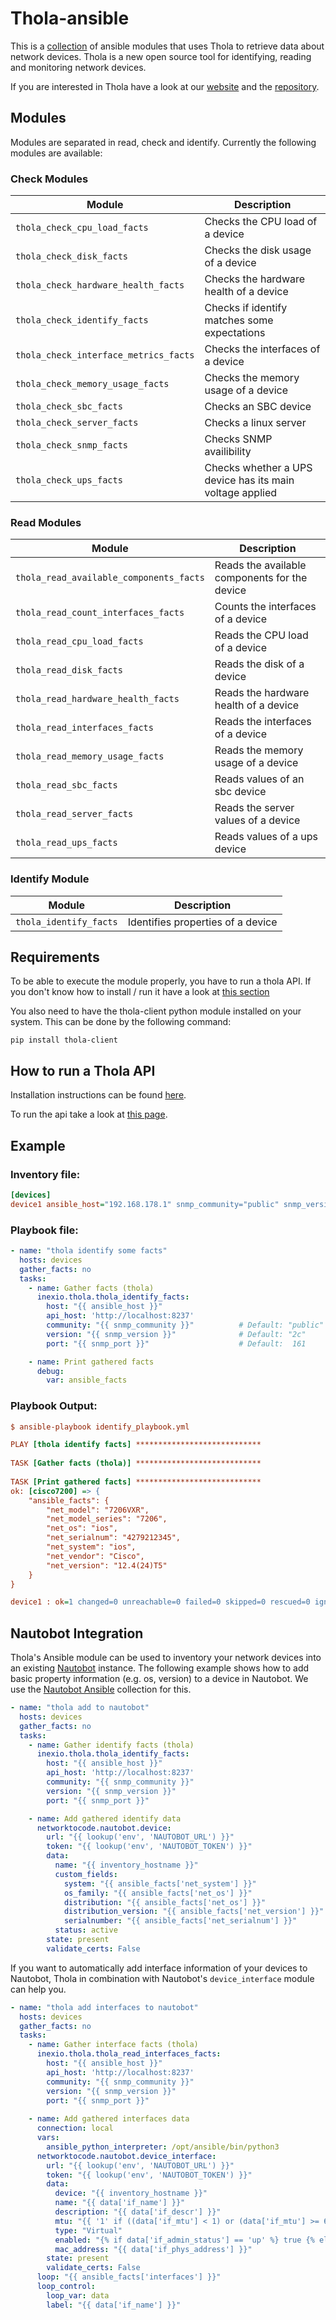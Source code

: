 # Thola-ansible

This is a [collection](https://galaxy.ansible.com/inexio/thola) of ansible modules that uses Thola to retrieve data about network devices.
Thola is a new open source tool for identifying, reading and monitoring network devices.

If you are interested in Thola have a look at our [website](https://thola.io/) and
the [repository](https://github.com/inexio/thola).

## Modules
Modules are separated in read, check and identify. Currently the following modules are available:

### Check Modules

Module                                   | Description
-----------------------------------------|---------------------------------------------------------
``thola_check_cpu_load_facts``           | Checks the CPU load of a device
``thola_check_disk_facts``               | Checks the disk usage of a device
``thola_check_hardware_health_facts``    | Checks the hardware health of a device
``thola_check_identify_facts``           | Checks if identify matches some expectations
``thola_check_interface_metrics_facts``  | Checks the interfaces of a device
``thola_check_memory_usage_facts``       | Checks the memory usage of a device
``thola_check_sbc_facts``                | Checks an SBC device
``thola_check_server_facts``             | Checks a linux server
``thola_check_snmp_facts``               | Checks SNMP availibility
``thola_check_ups_facts``                | Checks whether a UPS device has its main voltage applied

### Read Modules

Module                                    | Description
------------------------------------------|---------------------------------------------------------
``thola_read_available_components_facts`` | Reads the available components for the device
``thola_read_count_interfaces_facts``     | Counts the interfaces of a device
``thola_read_cpu_load_facts``             | Reads the CPU load of a device
``thola_read_disk_facts``                 | Reads the disk of a device
``thola_read_hardware_health_facts``      | Reads the hardware health of a device
``thola_read_interfaces_facts``           | Reads the interfaces of a device
``thola_read_memory_usage_facts``         | Reads the memory usage of a device
``thola_read_sbc_facts``                  | Reads values of an sbc device
``thola_read_server_facts``               | Reads the server values of a device
``thola_read_ups_facts``                  | Reads values of a ups device

### Identify Module

Module                   | Description
-------------------------|---------------------------------------------------------
``thola_identify_facts`` | Identifies properties of a device

## Requirements
To be able to execute the module properly, you have to run a thola API.
If you don't know how to install / run it have a look at [this section](https://github.com/inexio/thola-ansible#how-to-run-a-thola-api)

You also need to have the thola-client python module installed on your system.
This can be done by the following command:

    pip install thola-client

## How to run a Thola API

Installation instructions can be found [here](https://docs.thola.io/getting-started/installing-the-binaries/).

To run the api take a look at [this page](https://docs.thola.io/getting-started/api-mode/).

## Example
### Inventory file:
```INI
[devices]
device1 ansible_host="192.168.178.1" snmp_community="public" snmp_version="2c" snmp_port=161
```
### Playbook file:
```YAML
- name: "thola identify some facts"
  hosts: devices
  gather_facts: no
  tasks:
    - name: Gather facts (thola)
      inexio.thola.thola_identify_facts:
        host: "{{ ansible_host }}"
        api_host: 'http://localhost:8237'
        community: "{{ snmp_community }}"          # Default: "public"
        version: "{{ snmp_version }}"              # Default: "2c"
        port: "{{ snmp_port }}"                    # Default:  161

    - name: Print gathered facts
      debug:
        var: ansible_facts
```

### Playbook Output:
```INI
$ ansible-playbook identify_playbook.yml

PLAY [thola identify facts] ****************************
                                                 
TASK [Gather facts (thola)] ****************************
                                               
TASK [Print gathered facts] ****************************
ok: [cisco7200] => {
    "ansible_facts": {
        "net_model": "7206VXR",
        "net_model_series": "7206",
        "net_os": "ios",
        "net_serialnum": "4279212345",
        "net_system": "ios",
        "net_vendor": "Cisco",
        "net_version": "12.4(24)T5"
    }
}

device1 : ok=1 changed=0 unreachable=0 failed=0 skipped=0 rescued=0 ignored=0
```

## Nautobot Integration

Thola's Ansible module can be used to inventory your network devices into an existing [Nautobot](https://github.com/nautobot/nautobot) instance.
The following example shows how to add basic property information (e.g. os, version) to a device in Nautobot. We use the [Nautobot Ansible](https://github.com/nautobot/nautobot-ansible/) collection for this.

```YAML
- name: "thola add to nautobot"
  hosts: devices
  gather_facts: no
  tasks:
    - name: Gather identify facts (thola)
      inexio.thola.thola_identify_facts:
        host: "{{ ansible_host }}"
        api_host: 'http://localhost:8237'
        community: "{{ snmp_community }}"
        version: "{{ snmp_version }}"
        port: "{{ snmp_port }}"

    - name: Add gathered identify data
      networktocode.nautobot.device:
        url: "{{ lookup('env', 'NAUTOBOT_URL') }}"
        token: "{{ lookup('env', 'NAUTOBOT_TOKEN') }}"
        data:
          name: "{{ inventory_hostname }}"
          custom_fields:
            system: "{{ ansible_facts['net_system'] }}"
            os_family: "{{ ansible_facts['net_os'] }}"
            distribution: "{{ ansible_facts['net_os'] }}"
            distribution_version: "{{ ansible_facts['net_version'] }}"
            serialnumber: "{{ ansible_facts['net_serialnum'] }}"
          status: active
        state: present
        validate_certs: False
```

If you want to automatically add interface information of your devices to Nautobot, Thola in combination with Nautobot's `device_interface` module can help you.

```YAML
- name: "thola add interfaces to nautobot"
  hosts: devices
  gather_facts: no
  tasks:
    - name: Gather interface facts (thola)
      inexio.thola.thola_read_interfaces_facts:
        host: "{{ ansible_host }}"
        api_host: 'http://localhost:8237'
        community: "{{ snmp_community }}"
        version: "{{ snmp_version }}"
        port: "{{ snmp_port }}"
        
    - name: Add gathered interfaces data
      connection: local
      vars:
        ansible_python_interpreter: /opt/ansible/bin/python3
      networktocode.nautobot.device_interface:
        url: "{{ lookup('env', 'NAUTOBOT_URL') }}"
        token: "{{ lookup('env', 'NAUTOBOT_TOKEN') }}"
        data:
          device: "{{ inventory_hostname }}"
          name: "{{ data['if_name'] }}"
          description: "{{ data['if_descr'] }}"
          mtu: "{{ '1' if ((data['if_mtu'] < 1) or (data['if_mtu'] >= 65536)) else data['if_mtu'] }}"
          type: "Virtual"
          enabled: "{% if data['if_admin_status'] == 'up' %} true {% else %} false {% endif %}"
          mac_address: "{{ data['if_phys_address'] }}"
        state: present
        validate_certs: False
      loop: "{{ ansible_facts['interfaces'] }}"
      loop_control:
        loop_var: data
        label: "{{ data['if_name'] }}"
```
